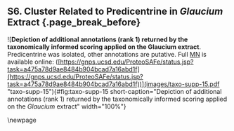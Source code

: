## S6. Cluster Related to Predicentrine in *Glaucium* Extract {.page_break_before}

![**Depiction of additional annotations (rank 1) returned by the taxonomically informed scoring applied on the Glaucium extract**. Predicentrine was isolated, other annotations are putative. Full [MN](#mn) is available online: ([https://gnps.ucsd.edu/ProteoSAFe/status.jsp?task=a475a78d9ae8484b904bcad7a16abd1f](https://gnps.ucsd.edu/ProteoSAFe/status.jsp?task=a475a78d9ae8484b904bcad7a16abd1f))](images/taxo-supp-15.pdf "taxo-supp-15"){#fig:taxo-supp-15 short-caption="Depiction of additional annotations (rank 1) returned by the taxonomically informed scoring applied on the *Glaucium* extract" width="100%"}

\newpage